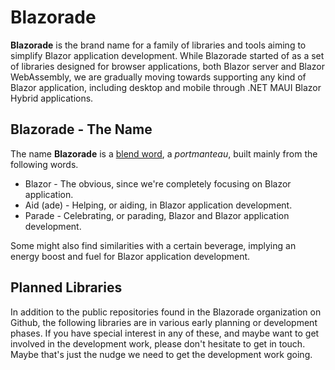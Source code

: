 # Blazorade

**Blazorade** is the brand name for a family of libraries and tools aiming to simplify Blazor application development. While Blazorade started of as a set of libraries designed for browser applications, both Blazor server and Blazor WebAssembly, we are gradually moving towards supporting any kind of Blazor application, including desktop and mobile through .NET MAUI Blazor Hybrid applications.

## Blazorade - The Name

The name **Blazorade** is a [blend word](https://en.wikipedia.org/wiki/Blend_word), a _portmanteau_, built mainly from the following words.
- Blazor - The obvious, since we're completely focusing on Blazor application.
- Aid (ade) - Helping, or aiding, in Blazor application development.
- Parade - Celebrating, or parading, Blazor and Blazor application development.

Some might also find similarities with a certain beverage, implying an energy boost and fuel for Blazor application development.

## Planned Libraries

In addition to the public repositories found in the Blazorade organization on Github, the following libraries are in various early planning or development phases. If you have special interest in any of these, and maybe want to get involved in the development work, please don't hesitate to get in touch. Maybe that's just the nudge we need to get the development work going.

